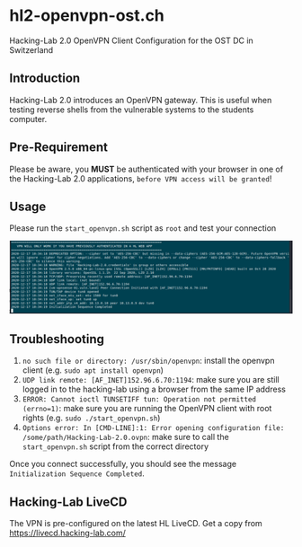 # hl2-openvpn-ost.ch

Hacking-Lab 2.0 OpenVPN Client Configuration for the OST DC in Switzerland

## Introduction

Hacking-Lab 2.0 introduces an OpenVPN gateway. This is useful when testing reverse shells from the vulnerable systems to the students computer. 

## Pre-Requirement

Please be aware, you **MUST** be authenticated with your browser in one of the Hacking-Lab 2.0 applications, `before VPN access will be granted`!

## Usage

Please run the `start_openvpn.sh` script as `root` and test your connection

![VPN](screenshot-openvpn-success-in-console.png)

## Troubleshooting

1. `no such file or directory: /usr/sbin/openvpn`: install the openvpn client (e.g. `sudo apt install openvpn`)
2. `UDP link remote: [AF_INET]152.96.6.70:1194`: make sure you are still logged in to the hacking-lab using a browser from the same IP address
3. `ERROR: Cannot ioctl TUNSETIFF tun: Operation not permitted (errno=1)`: make sure you are running the OpenVPN client with root rights (e.g. `sudo ./start_openvpn.sh`)
4. `Options error: In [CMD-LINE]:1: Error opening configuration file: /some/path/Hacking-Lab-2.0.ovpn`: make sure to call the `start_openvpn.sh` script from the correct directory

Once you connect successfully, you should see the message `Initialization Sequence Completed`.

## Hacking-Lab LiveCD

The VPN is pre-configured on the latest HL LiveCD. 
Get a copy from https://livecd.hacking-lab.com/ 



